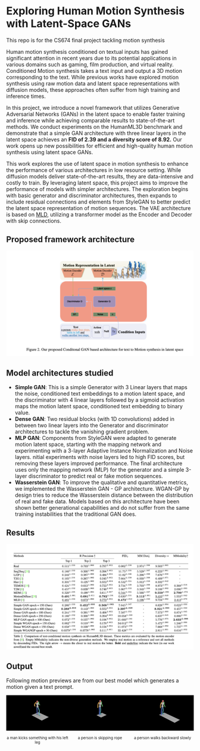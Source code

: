 
# Exploring Human Motion Synthesis with Latent-Space GANs

This repo is for the CS674 final project tackling motion synthesis

Human motion synthesis conditioned on textual inputs has gained significant attention in recent years due to its potential applications in various domains such as gaming, film production, and virtual reality. Conditioned Motion synthesis takes a text input and output a 3D motion corresponding to the text. While previous works have explored motion synthesis using raw motion data and latent space representations with diffusion models, these approaches often suffer from high training and inference times. 

In this project, we introduce a novel framework that utilizes Generative Adversarial Networks (GANs) in the latent space to enable faster training and inference while achieving comparable results to state-of-the-art methods. We conduct experiments on the HumanML3D benchmark and demonstrate that a simple GAN architecture with three linear layers in the latent space achieves an **FID of 2.39 and a diversity score of 8.92.** Our work opens up new possibilities for efficient and high-quality human motion synthesis using latent space GANs.

This work explores the use of latent space in motion synthesis to enhance the performance of various architectures in low resource setting. While diffusion models deliver state-of-the-art results, they are data-intensive and costly to train. By leveraging latent space, this project aims to improve the performance of models with simpler architectures. The exploration begins with basic generator and discriminator architectures, then expands to include residual connections and elements from StyleGAN to better predict the latent space representation of motion sequences. The VAE architecture is based on [MLD](https://github.com/ChenFengYe/motion-latent-diffusion), utilizing a transformer model as the Encoder and Decoder with skip connections.

## Proposed framework architecture

![proposed framework](./demo/data/readme_assets/architecture.png)

## Model architectures studied
- **Simple GAN**: This is a simple Generator with 3 Linear layers that maps the noise, conditioned text embeddings to a motion latent space, and the discriminator with 4 linear layers followed by a sigmoid activation maps the motion latent space, conditioned text embedding to binary value.
- **Dense GAN**: Two residual blocks (with 1D convolutions) added in between two linear layers into the Generator and discriminator architectures to tackle the vanishing gradient problem.
- **MLP GAN**: Components from StyleGAN were adapted to generate motion latent space, starting with the mapping network and experimenting with a 3-layer Adaptive Instance Normalization and Noise layers. nitial experiments with noise layers led to high FID scores, but removing these layers improved performance. The final architecture uses only the mapping network (MLP) for the generator and a simple 3-layer discriminator to predict real or fake motion sequences.
- **Wasserstein GAN**: To improve the qualitative and quantitative metrics, we implemented the Wasserstein GAN - GP architecture. WGAN-GP by design tries to reduce the Wasserstein distance between the distribution of real and fake data. Models based on this architecture have been shown better generational capabilities and do not suffer from the same training instabilities that the traditional GAN does.

## Results
![results](./demo/data/readme_assets/results.png)

## Output

Following motion previews are from our best model which generates a motion given a text prompt.

<div style="display: flex; justify-content: space-between;">
  <div style="text-align: center;">
    <img src="./demo/data/readme_assets/example_0.gif" alt="Image 1" style="width: 200px;"/>
    <p style="font-size:10px;">a man kicks something with his left leg</p>
  </div>

  <div style="text-align: center;">
    <img src="./demo/data/readme_assets/example_1.gif" alt="Image 2" style="width: 200px;"/>
    <p style="font-size:10px;">a person is skipping rope</p>
  </div>

  <div style="text-align: center;">
    <img src="./demo/data/readme_assets/example_2.gif" alt="Image 3" style="width: 200px;"/>
    <p style="font-size:10px;">a person walks backward slowly</p>
  </div>
</div>